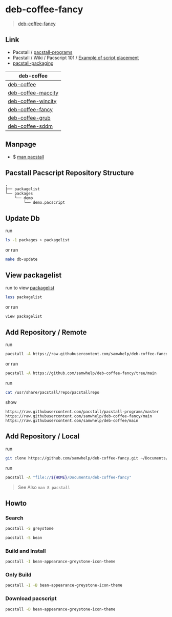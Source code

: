 

# deb-coffee-fancy

> [deb-coffee-fancy](https://samwhelp.github.io/deb-coffee-fancy/)




## Link

* Pacstall / [pacstall-programs](https://github.com/pacstall/pacstall-programs#pacstall-programs)
* Pacstall / Wiki / Pacscript 101 / [Example of script placement](https://github.com/pacstall/pacstall/wiki/Pacscript-101#pacscript-name)
* [pacstall-packaging](https://github.com/samwhelp/pacstall-packaging)


| deb-coffee |
| ---------- |
| [deb-coffee](https://github.com/samwhelp/deb-coffee) |
| [deb-coffee-maccity](https://github.com/samwhelp/deb-coffee-maccity) |
| [deb-coffee-wincity](https://github.com/samwhelp/deb-coffee-wincity) |
| [deb-coffee-fancy](https://github.com/samwhelp/deb-coffee-fancy) |
| [deb-coffee-grub](https://github.com/samwhelp/deb-coffee-grub) |
| [deb-coffee-sddm](https://github.com/samwhelp/deb-coffee-sddm) |




## Manpage

* $ [man pacstall](https://github.com/samwhelp/deb-coffee/blob/main/helper/share/manpage/pacstall.md#manpage)




## Pacstall Pacscript Repository Structure


```
.
├── packagelist
└── packages
    └── demo
        └── demo.pacscript
```


## Update Db

run

``` sh
ls -1 packages > packagelist
```

or run

``` sh
make db-update
```




## View packagelist

run to view [packagelist](packagelist)

``` sh
less packagelist
```

or run

``` sh
view packagelist
```




## Add Repository / Remote

run

``` sh
pacstall -A https://raw.githubusercontent.com/samwhelp/deb-coffee-fancy/main
```

or run

``` sh
pacstall -A https://github.com/samwhelp/deb-coffee-fancy/tree/main
```


run

``` sh
cat /usr/share/pacstall/repo/pacstallrepo
```

show

```
https://raw.githubusercontent.com/pacstall/pacstall-programs/master
https://raw.githubusercontent.com/samwhelp/deb-coffee-fancy/main
https://raw.githubusercontent.com/samwhelp/deb-coffee/main
```




## Add Repository / Local

run

``` sh
git clone https://github.com/samwhelp/deb-coffee-fancy.git ~/Documents/deb-coffee-fancy
```


run

``` sh
pacstall -A "file://${HOME}/Documents/deb-coffee-fancy"
```

> See Also `man 8 pacstall`


## Howto

### Search

``` sh
pacstall -S greystone
```

``` sh
pacstall -S bean
```


### Build and Install

``` sh
pacstall -I bean-appearance-greystone-icon-theme
```


### Only Build

``` sh
pacstall -I -B bean-appearance-greystone-icon-theme
```


### Download pacscript

``` sh
pacstall -D bean-appearance-greystone-icon-theme
```
